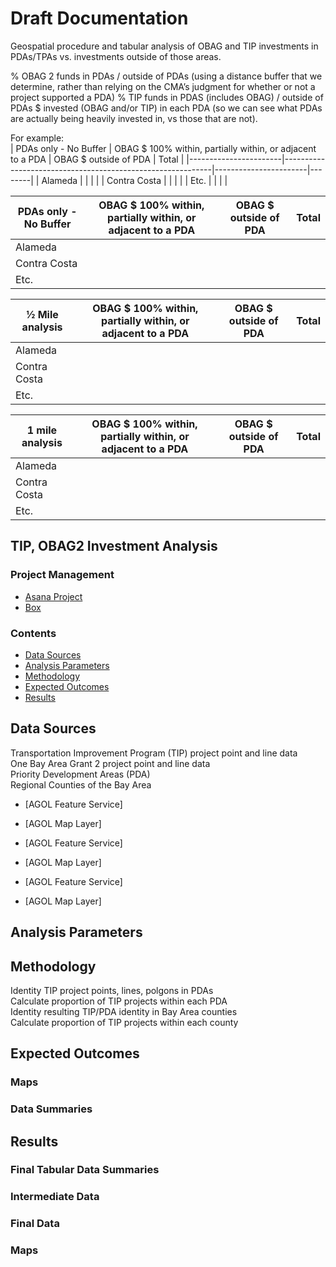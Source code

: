 # Draft Documentation
Geospatial procedure and tabular analysis of OBAG and TIP investments in PDAs/TPAs vs. investments outside of those areas.

% OBAG 2 funds in PDAs / outside of PDAs (using a distance buffer that we determine, rather than relying on the CMA’s judgment for whether or not a project supported a PDA)
% TIP funds in PDAS (includes OBAG) / outside of PDAs
$ invested (OBAG and/or TIP) in each PDA (so we can see what PDAs are actually being heavily invested in, vs those that are not).

For example:  
| PDAs only - No Buffer	| OBAG $ 100% within, partially within, or adjacent to a PDA | OBAG $ outside of PDA |	Total |
|-----------------------|------------------------------------------------------------|-----------------------|--------|
| Alameda               |	 	 	                                                 |                       |        |
| Contra Costa	 	 	|	 	 	                                                 |                       |        | 
| Etc.	 	 	        |	 	 	                                                 |                       |        |  

| PDAs only - No Buffer	| OBAG $ 100% within, partially within, or adjacent to a PDA | OBAG $ outside of PDA |	Total |
|-----------------------|------------------------------------------------------------|-----------------------|--------|
| Alameda               |	 	 	                                                 |                       |        |
| Contra Costa	 	 	|	 	 	                                                 |                       |        | 
| Etc.	 	 	        |	 	 	                                                 |                       |        |

| ½ Mile analysis   	| OBAG $ 100% within, partially within, or adjacent to a PDA | OBAG $ outside of PDA |	Total |
|-----------------------|------------------------------------------------------------|-----------------------|--------|
| Alameda               |	 	 	                                                 |                       |        |
| Contra Costa	 	 	|	 	 	                                                 |                       |        | 
| Etc.	 	 	        |	 	 	                                                 |                       |        |

| 1 mile analysis   	| OBAG $ 100% within, partially within, or adjacent to a PDA | OBAG $ outside of PDA |	Total |
|-----------------------|------------------------------------------------------------|-----------------------|--------|
| Alameda               |	 	 	                                                 |                       |        |
| Contra Costa	 	 	|	 	 	                                                 |                       |        | 
| Etc.	 	 	        |	 	 	                                                 |                       |        |

## TIP, OBAG2 Investment Analysis 

### Project Management 

- [Asana Project](https://app.asana.com/0/inbox/797943099119524/835368168562377/835368168562378) 
- [Box](https://mtcdrive.box.com/s/89x2ysamyj1u3kd4hettly9ydb8xhk0a)

### Contents 

- [Data Sources](#data-sources)
- [Analysis Parameters](#analysis-parameters)
- [Methodology](#methodology)
- [Expected Outcomes](#expected-outcomes)
- [Results](#results)

## Data Sources
Transportation Improvement Program (TIP) project point and line data  
One Bay Area Grant 2 project point and line data     
Priority Development Areas (PDA)  
Regional Counties of the Bay Area  



- [AGOL Feature Service]
- [AGOL Map Layer]


 
- [AGOL Feature Service]
- [AGOL Map Layer]



- [AGOL Feature Service]
- [AGOL Map Layer]


## Analysis Parameters

## Methodology
Identity TIP project points, lines, polgons in PDAs  
Calculate proportion of TIP projects within each PDA  
Identity resulting TIP/PDA identity in Bay Area counties  
Calculate proportion of TIP projects within each county  


## Expected Outcomes

### Maps  

### Data Summaries   

## Results

### Final Tabular Data Summaries

### Intermediate Data 

### Final Data 


### Maps 

